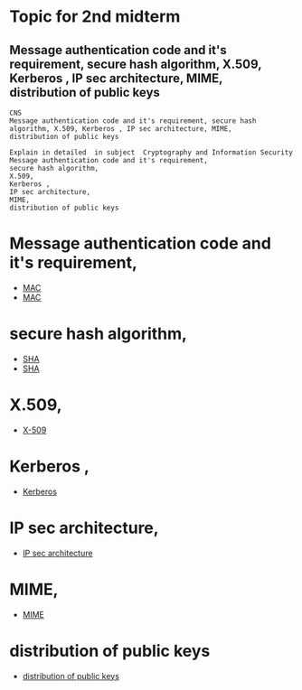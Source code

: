 # Topic for 2nd midterm
## Message authentication code and it's requirement, secure hash algorithm, X.509, Kerberos , IP sec architecture, MIME, distribution of public keys

```
CNS
Message authentication code and it's requirement, secure hash algorithm, X.509, Kerberos , IP sec architecture, MIME, distribution of public keys
```
```
Explain in detailed  in subject  Cryptography and Information Security 
Message authentication code and it's requirement,
secure hash algorithm,
X.509,
Kerberos ,
IP sec architecture, 
MIME,
distribution of public keys
```
# Message authentication code and it's requirement,
 - [MAC](https://www.tutorialspoint.com/cryptography/message_authentication.htm)
 - [MAC ](https://www.geeksforgeeks.org/how-message-authentication-code-works/)
# secure hash algorithm,
- [SHA](https://www.javatpoint.com/sha-algorithm-in-cryptography)
- [SHA](https://www.geeksforgeeks.org/how-does-a-secure-hash-algorithm-work-in-cryptography/)
# X.509,
- [X-509](https://www.geeksforgeeks.org/x-509-authentication-service/)
# Kerberos ,
- [Kerberos ](https://www.tutorialspoint.com/what-is-kerberos-in-information-security)
# IP sec architecture, 
- [IP sec architecture](https://www.geeksforgeeks.org/ipsec-architecture/)
# MIME,
- [MIME](https://www.javatpoint.com/mime-protocol)
# distribution of public keys
- [distribution of public keys](https://www.brainkart.com/article/Distribution-of-Public-Keys_8469/)
